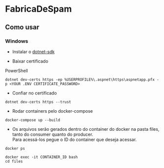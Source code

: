 # FabricaDeSpam

## Como usar

### Windows

- Instalar o [dotnet-sdk](https://dotnet.microsoft.com/pt-br/download)

- Baixar certificado

PowerShell

```PS
dotnet dev-certs https -ep %USERPROFILE%\.aspnet\https\aspnetapp.pfx -p <YOUR .ENV CERTIFICATE_PASSWORD>
```

- Confiar no certificado

```PS
dotnet dev-certs https --trust
```

- Rodar containers pelo docker-compose

```PS
docker-compose up --build
```

- Os arquivos serão gerados dentro do container do docker na pasta files, tanto do consumer quanto do producer.  
  Para acessá-los pegue o ID do container que deseja acessar.

```PS
docker ps
```

```PS
docker exec -it CONTAINER_ID bash
cd files
```
